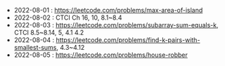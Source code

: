 
* 2022-08-01 : https://leetcode.com/problems/max-area-of-island
* 2022-08-02 : CTCI Ch 16, 10, 8.1~8.4
* 2022-08-03 : https://leetcode.com/problems/subarray-sum-equals-k, CTCI 8.5~8.14, 5, 4.1 4.2
* 2022-08-04 : https://leetcode.com/problems/find-k-pairs-with-smallest-sums, 4.3~4.12
* 2022-08-05 : https://leetcode.com/problems/house-robber
